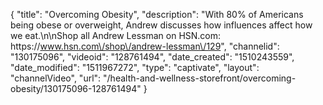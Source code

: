 {
    "title": "Overcoming Obesity",
    "description": "With 80% of Americans being obese or overweight, Andrew discusses how influences affect how we eat.\n\nShop all Andrew Lessman on HSN.com: https:\/\/www.hsn.com\/shop\/andrew-lessman\/129",
    "channelid": "130175096",
    "videoid": "128761494",
    "date_created": "1510243559",
    "date_modified": "1511967272",
    "type": "captivate",
    "layout": "channelVideo",
    "url": "\/health-and-wellness-storefront\/overcoming-obesity\/130175096-128761494"
}